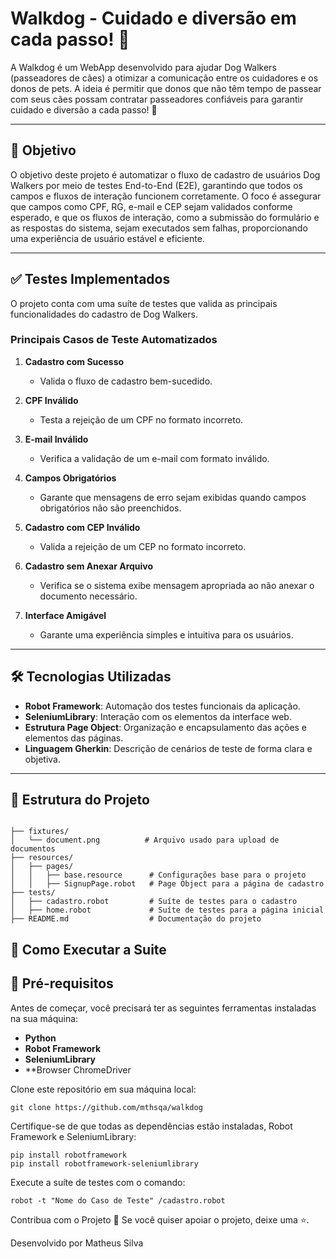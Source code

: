 # Walkdog - Cuidado e diversão em cada passo! 🐾 

A Walkdog é um WebApp desenvolvido para ajudar Dog Walkers (passeadores de cães) a otimizar a comunicação entre os cuidadores e os donos de pets. A ideia é permitir que donos que não têm tempo de passear com seus cães possam contratar passeadores confiáveis para garantir cuidado e diversão a cada passo!
🐾

---
## 🎯 Objetivo

O objetivo deste projeto é automatizar o fluxo de cadastro de usuários Dog Walkers por meio de testes End-to-End (E2E), garantindo que todos os campos e fluxos de interação funcionem corretamente. O foco é assegurar que campos como CPF, RG, e-mail e CEP sejam validados conforme esperado, e que os fluxos de interação, como a submissão do formulário e as respostas do sistema, sejam executados sem falhas, proporcionando uma experiência de usuário estável e eficiente.

---

## ✅ Testes Implementados 

O projeto conta com uma suíte de testes que valida as principais funcionalidades do cadastro de Dog Walkers.  

### **Principais Casos de Teste Automatizados**  

1. **Cadastro com Sucesso**  
   - Valida o fluxo de cadastro bem-sucedido.  

2. **CPF Inválido**  
   - Testa a rejeição de um CPF no formato incorreto.  

3. **E-mail Inválido**  
   - Verifica a validação de um e-mail com formato inválido.  

4. **Campos Obrigatórios**  
   - Garante que mensagens de erro sejam exibidas quando campos obrigatórios não são preenchidos.  

5. **Cadastro com CEP Inválido**  
   - Valida a rejeição de um CEP no formato incorreto.  

6. **Cadastro sem Anexar Arquivo**  
   - Verifica se o sistema exibe mensagem apropriada ao não anexar o documento necessário.  

7. **Interface Amigável**  
   - Garante uma experiência simples e intuitiva para os usuários. 

---
## 🛠️ Tecnologias Utilizadas  

- **Robot Framework**: Automação dos testes funcionais da aplicação.  
- **SeleniumLibrary**: Interação com os elementos da interface web.  
- **Estrutura Page Object**: Organização e encapsulamento das ações e elementos das páginas.  
- **Linguagem Gherkin**: Descrição de cenários de teste de forma clara e objetiva.  
---

## 📂 Estrutura do Projeto  

```plaintext

├── fixtures/
│   └── document.png          # Arquivo usado para upload de documentos
├── resources/
│   ├── pages/
│   │   ├── base.resource      # Configurações base para o projeto
│   │   ├── SignupPage.robot   # Page Object para a página de cadastro
├── tests/
│   ├── cadastro.robot         # Suíte de testes para o cadastro
│   ├── home.robot             # Suíte de testes para a página inicial
├── README.md                  # Documentação do projeto 
```

## 🚀 Como Executar a Suite  

## 🔧 Pré-requisitos  

Antes de começar, você precisará ter as seguintes ferramentas instaladas na sua máquina:  

- **Python**  
- **Robot Framework**  
- **SeleniumLibrary**  
- **Browser ChromeDriver

Clone este repositório em sua máquina local:
```
git clone https://github.com/mthsqa/walkdog
```


Certifique-se de que todas as dependências estão instaladas, Robot Framework e SeleniumLibrary:

```
pip install robotframework
pip install robotframework-seleniumlibrary
```

Execute a suíte de testes com o comando:
```
robot -t "Nome do Caso de Teste" /cadastro.robot
```

Contribua com o Projeto 🙌
Se você quiser apoiar o projeto, deixe uma ⭐.

Desenvolvido por Matheus Silva


